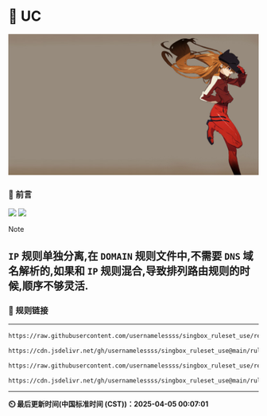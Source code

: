 
# 🧸 UC
![](https://raw.githubusercontent.com/usernamelessss/picture-bed/main/images/202504042256831.jpg)
### 📣 前言
![](https://shields.io/badge/-移除重复规则-ff69b4) ![](https://shields.io/badge/-IP&nbsp;规则单独存放不与&nbsp;DOMAIN&nbsp;等混合-green)
> [!NOTE]
**`IP` 规则单独分离,在 `DOMAIN` 规则文件中,不需要 `DNS` 域名解析的,如果和 `IP` 规则混合,导致排列路由规则的时候,顺序不够灵活.**
---

###  🔗 规则链接
---

```url
https://raw.githubusercontent.com/usernamelessss/singbox_ruleset_use/refs/heads/main/rule/UC/UC_No_IP.json
```

```url
https://cdn.jsdelivr.net/gh/usernamelessss/singbox_ruleset_use@main/rule/UC/UC_No_IP.json
```

```url
https://raw.githubusercontent.com/usernamelessss/singbox_ruleset_use/refs/heads/main/rule/UC/UC_No_IP.srs
```

```url
https://cdn.jsdelivr.net/gh/usernamelessss/singbox_ruleset_use@main/rule/UC/UC_No_IP.srs
```

---
**⏲️ 最后更新时间(中国标准时间 (CST))：2025-04-05 00:07:01**